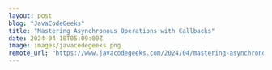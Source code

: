 ```yaml
---
layout: post
blog: "JavaCodeGeeks"
title: "Mastering Asynchronous Operations with Callbacks"
date: 2024-04-10T05:09:00Z
image: images/javacodegeeks.png
remote_url: "https://www.javacodegeeks.com/2024/04/mastering-asynchronous-operations-with-callbacks.html"
---
```

